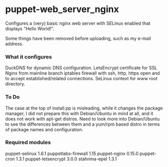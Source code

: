 # puppet-web_server_nginx

Configures a (very) basic nginx web server with SELinux enabled that displays "Hello World!".

Some things have been removed before uploading, such as my e-mail address.

### What it configures
DuckDNS for dynamic DNS configuration.
LetsEncrypt certificate for SSL
Nginx from mainline branch
iptables firewall with ssh, http, https open and to accept established/related connections.
SeLinux context for www root directory.

### To Do 
The case at the top of install.pp is misleading, while it changes the package manager, I did not prepare this with Debian/Ubuntu in mind at all, and it does not work with apt-get distros. Need to look more into Debian/Ubuntu to see the differences between them and a yum/rpm based distro in terms of package names and configuration.

### Required modules
puppet-selinux 1.6.1
puppetlabs-firewall 1.15
puppet-nginx 0.15.0
puppet-cron 1.3.1
puppet-letsencrypt 3.0.0
stahnma-epel 1.3.1
